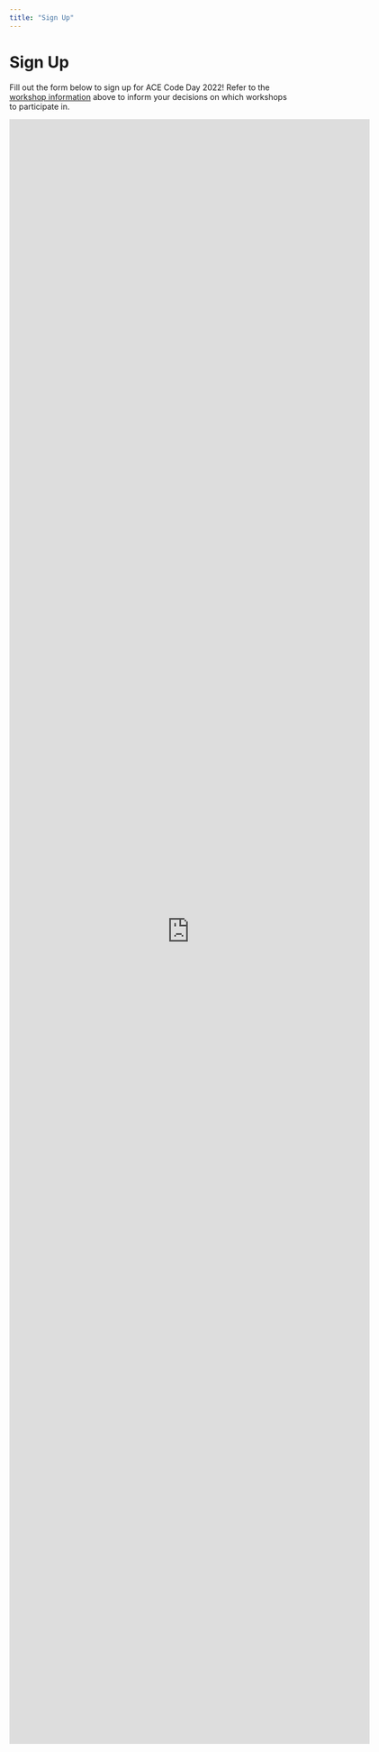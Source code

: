 ```yaml
---
title: "Sign Up"
---
```


<h1 class="text-outline-shadow before:content-['Sign_Up']">Sign Up</h1>

Fill out the form below to sign up for ACE Code Day 2022! Refer to the [workshop information](#workshop-info) above to inform your decisions on which workshops to participate in. 

<div class="w-full text-center">
<div class="inline-block bg-slate-200 border border-slate-600 rounded-lg shadow-lg">
<iframe class="max-w-full sm:h-[2400px] rounded-lg" src="https://docs.google.com/forms/d/e/1FAIpQLScnJVKcOzx6cujWWq4UwGt4bVnG46S4-ZIFPgBtJYCuPDOIbA/viewform?embedded=true" width="640" height="2886" frameborder="0" marginheight="0" marginwidth="0">Loading…</iframe>
</div>
</div>

